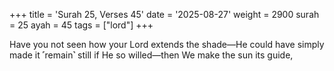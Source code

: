 +++
title = 'Surah 25, Verses 45'
date = '2025-08-27'
weight = 2900
surah = 25
ayah = 45
tags = ["lord"]
+++

Have you not seen how your Lord extends the shade—He could have simply made it ˹remain˺ still if He so willed—then We make the sun its guide,